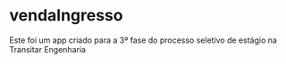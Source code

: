 # vendaIngresso
Este foi um app criado para a 3ª fase do processo seletivo de estágio na Transitar Engenharia

